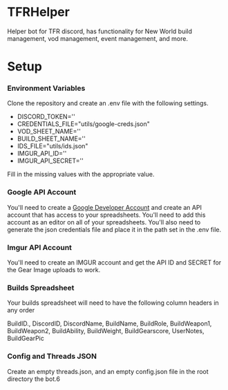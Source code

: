 
# TFRHelper

Helper bot for TFR discord, has functionality for New World build management, vod management, event management, and more.

  

# Setup

### Environment Variables

Clone the repository and create an .env file with the following settings.

 - DISCORD_TOKEN=''
 - CREDENTIALS_FILE="utils/google-creds.json"
 - VOD_SHEET_NAME=''
 - BUILD_SHEET_NAME=''
 - IDS_FILE="utils/ids.json"
 - IMGUR_API_ID=''
 - IMGUR_API_SECRET=''
 
Fill in the missing values with the appropriate value.

### Google API Account

You'll need to create a [Google Developer Account](https://developers.google.com/) and create an API account that has access to your spreadsheets. You'll need to add this account as an editor on all of your spreadsheets. You'll also need to generate the json credentials file and place it in the path set in the .env file.

### Imgur API Account

You'll need to create an IMGUR account and get the API ID and SECRET for the Gear Image uploads to work.
 
### Builds Spreadsheet

Your builds spreadsheet will need to have the following column headers in any order

BuildID., DiscordID, DiscordName, BuildName, BuildRole, BuildWeapon1, BuildWeapon2, BuildAbility, BuildWeight, BuildGearscore, UserNotes, BuildGearPic

### Config and Threads JSON  

Create an empty threads.json, and an empty config.json file in the root directory the bot.6